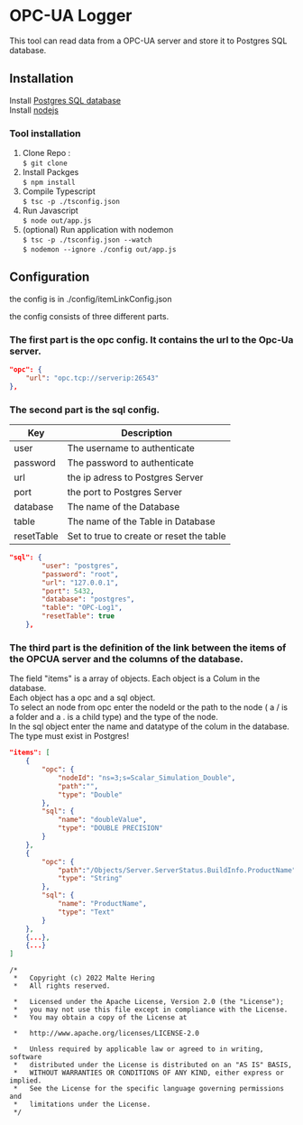 # OPC-UA Logger

This tool can read data from a OPC-UA server and store it to Postgres SQL database.



## Installation
Install [Postgres SQL database](https://www.postgresql.org/)  
Install [nodejs](https://nodejs.org/)  

### Tool installation
1. Clone Repo :  
`$ git clone`
2. Install Packges   
`$ npm install`
3. Compile Typescript  
`$ tsc -p ./tsconfig.json`
4. Run Javascript  
`$ node out/app.js`
5. (optional) Run application with nodemon  
`$ tsc -p ./tsconfig.json --watch`  
`$ nodemon --ignore ./config out/app.js`

## Configuration
the config is in ./config/itemLinkConfig.json

the config consists of three different parts. 

### The first part is the opc config. It contains the url to the Opc-Ua server.
````json
"opc": {
    "url": "opc.tcp://serverip:26543"
},    
````
### The second part is the sql config.
| Key           | Description                              |
| ------------- | ---------------------------------------- |
| user          | The username to authenticate             |
| password      | The password to authenticate             |
| url           | the ip adress to Postgres Server         |
| port          | the port to Postgres Server              |
| database      | The name of the Database                 |
| table         | The name of the Table in Database        |
| resetTable    | Set to true to create or reset the table |
````json
"sql": {
        "user": "postgres",
        "password": "root",
        "url": "127.0.0.1",
        "port": 5432,
        "database": "postgres",
        "table": "OPC-Log1",
        "resetTable": true
    },
````
### The third part is the definition of the link between the items of the OPCUA server and the columns of the database.
The field "items" is a array of objects. Each object is a Colum in the database.  
Each object has a opc and a sql object.  
To select an node from opc enter the nodeId or the path to the node ( a / is a folder and a . is a child type) and the type of the node.  
In the sql object enter the name and datatype of the colum in the database. The type must exist in Postgres!
````json
"items": [
    {
        "opc": {
            "nodeId": "ns=3;s=Scalar_Simulation_Double",
            "path":"",
            "type": "Double"
        },
        "sql": {
            "name": "doubleValue",
            "type": "DOUBLE PRECISION"
        }
    },
    {
        "opc": {
            "path":"/Objects/Server.ServerStatus.BuildInfo.ProductName",
            "type": "String"
        },
        "sql": {
            "name": "ProductName",
            "type": "Text"
        }
    },
    {...},
    {...}
]
````




````
/*
 *   Copyright (c) 2022 Malte Hering
 *   All rights reserved.

 *   Licensed under the Apache License, Version 2.0 (the "License");
 *   you may not use this file except in compliance with the License.
 *   You may obtain a copy of the License at

 *   http://www.apache.org/licenses/LICENSE-2.0

 *   Unless required by applicable law or agreed to in writing, software
 *   distributed under the License is distributed on an "AS IS" BASIS,
 *   WITHOUT WARRANTIES OR CONDITIONS OF ANY KIND, either express or implied.
 *   See the License for the specific language governing permissions and
 *   limitations under the License.
 */
 ````